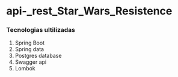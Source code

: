 # api-_rest_Star_Wars_Resistence


### Tecnologias ultilizadas

1. Spring Boot
2. Spring data
3. Postgres database
4. Swagger api
5. Lombok





